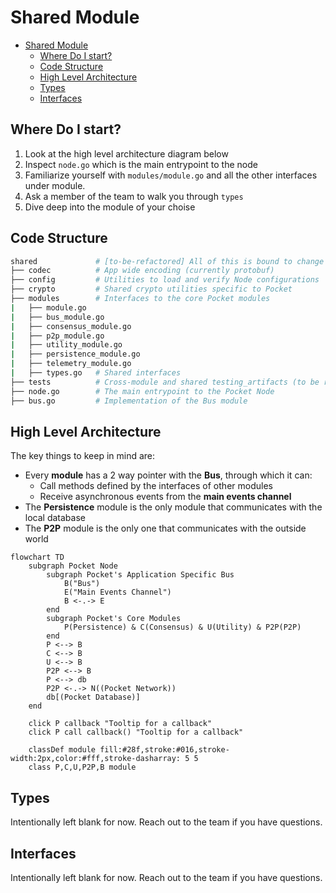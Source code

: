 # Shared Module

- [Shared Module](#shared-module)
  - [Where Do I start?](#where-do-i-start)
  - [Code Structure](#code-structure)
  - [High Level Architecture](#high-level-architecture)
  - [Types](#types)
  - [Interfaces](#interfaces)

## Where Do I start?

1. Look at the high level architecture diagram below
2. Inspect `node.go` which is the main entrypoint to the node
3. Familiarize yourself with `modules/module.go` and all the other interfaces under module.
4. Ask a member of the team to walk you through `types`
5. Dive deep into the module of your choise

## Code Structure

```bash
shared             # [to-be-refactored] All of this is bound to change
├── codec          # App wide encoding (currently protobuf)
├── config         # Utilities to load and verify Node configurations
├── crypto         # Shared crypto utilities specific to Pocket
├── modules        # Interfaces to the core Pocket modules
|   ├── module.go
|   ├── bus_module.go
|   ├── consensus_module.go
|   ├── p2p_module.go
|   ├── utility_module.go
|   ├── persistence_module.go
|   ├── telemetry_module.go
|   ├── types.go   # Shared interfaces 
├── tests          # Cross-module and shared testing_artifacts (to be refactored to make testing more modular)
├── node.go        # The main entrypoint to the Pocket Node
├── bus.go         # Implementation of the Bus module
```

## High Level Architecture

The key things to keep in mind are:

- Every **module** has a 2 way pointer with the **Bus**, through which it can:
  - Call methods defined by the interfaces of other modules
  - Receive asynchronous events from the **main events channel**
- The **Persistence** module is the only module that communicates with the local database
- The **P2P** module is the only one that communicates with the outside world

<!-- Though this flowchart could be made more explicit, it was implemented in mermaid to follow the Visualisation-As-Code paradigm and make it easier to maintain and upkeep. -->

```mermaid
flowchart TD
    subgraph Pocket Node
        subgraph Pocket's Application Specific Bus
            B("Bus")
            E("Main Events Channel")
            B <-.-> E
        end
        subgraph Pocket's Core Modules
            P(Persistence) & C(Consensus) & U(Utility) & P2P(P2P)
        end
        P <--> B
        C <--> B
        U <--> B
        P2P <--> B
        P <--> db
        P2P <-.-> N((Pocket Network))
        db[(Pocket Database)]
    end

    click P callback "Tooltip for a callback"
    click P call callback() "Tooltip for a callback"

    classDef module fill:#28f,stroke:#016,stroke-width:2px,color:#fff,stroke-dasharray: 5 5
    class P,C,U,P2P,B module
```

## Types

Intentionally left blank for now. Reach out to the team if you have questions.

## Interfaces

Intentionally left blank for now. Reach out to the team if you have questions.

